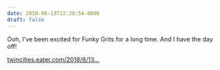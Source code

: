 ```yaml
---
date: 2018-08-13T12:20:54-0600
draft: false
---
```




Ooh, I’ve been excited for Funky Grits for a long time. And I have the day off!

[twincities.eater.com/2018/8/13…](https://twincities.eater.com/2018/8/13/17683582/funky-grits-goes-live-minneapolis)



